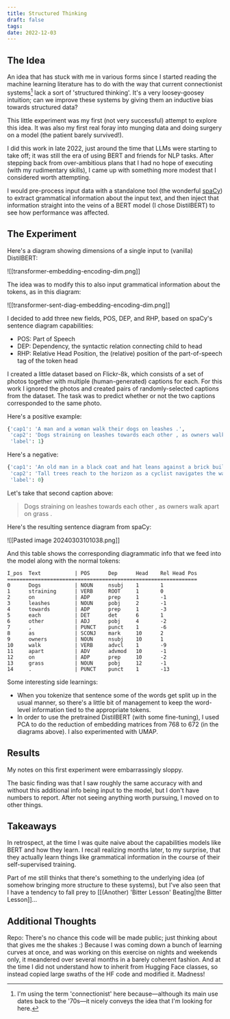 ```yaml
---
title: Structured Thinking
draft: false
tags: 
date: 2022-12-03
---
```

## The Idea

An idea that has stuck with me in various forms since I started reading the machine learning literature has to do with the way that current connectionist systems[^1] lack a sort of 'structured thinking'. It's a very loosey-goosey intuition; can we improve these systems by giving them an inductive bias towards structured data?

This little experiment was my first (not very successful) attempt to explore this idea. It was also my first real foray into munging data and doing surgery on a model (the patient barely survived!).

I did this work in late 2022, just around the time that LLMs were starting to take off; it was still the era of using BERT and friends for NLP tasks. After stepping back from over-ambitious plans that I had no hope of executing (with my rudimentary skills), I came up with something more modest that I considered worth attempting.

I would pre-process input data with a standalone tool (the wonderful [spaCy](https://spacy.io)) to extract grammatical information about the input text, and then inject that information straight into the veins of a BERT model (I chose DistilBERT) to see how performance was affected.

## The Experiment

Here's a diagram showing dimensions of a single input to (vanilla) DistilBERT:

![[transformer-embedding-encoding-dim.png]]

The idea was to modify this to also input grammatical information about the tokens, as in this diagram:

![[transformer-sent-diag-embedding-encoding-dim.png]]

I decided to add three new fields, POS, DEP, and RHP, based on spaCy's sentence diagram capabilities:

- POS: Part of Speech
- DEP: Dependency, the syntactic relation connecting child to head
- RHP: Relative Head Position, the (relative) position of the part-of-speech tag of the token head

I created a little dataset based on Flickr-8k, which consists of a set of photos together with multiple (human-generated) captions for each. For this work I ignored the photos and created pairs of randomly-selected captions from the dataset. The task was to predict whether or not the two captions corresponded to the same photo.

Here's a positive example:

```python
{'cap1': 'A man and a woman walk their dogs on leashes .',
 'cap2': 'Dogs straining on leashes towards each other , as owners walk apart on grass .',
 'label': 1}
```

Here's a negative:

```python
{'cap1': 'An old man in a black coat and hat leans against a brick building .',
 'cap2': 'Tall trees reach to the horizon as a cyclist navigates the way through the tangled roots .',
 'label': 0}
```

Let's take that second caption above:
>Dogs straining on leashes towards each other , as owners walk apart on grass .

Here's the resulting sentence diagram from spaCy:

![[Pasted image 20240303101038.png]]

And this table shows the corresponding diagrammatic info that we feed into the model along with the normal tokens:

```
I_pos  Text           | POS      Dep      Head    Rel Head Pos
==============================================================
0      Dogs           | NOUN     nsubj    1       1
1      straining      | VERB     ROOT     1       0
2      on             | ADP      prep     1       -1
3      leashes        | NOUN     pobj     2       -1
4      towards        | ADP      prep     1       -3
5      each           | DET      det      6       1
6      other          | ADJ      pobj     4       -2
7      ,              | PUNCT    punct    1       -6
8      as             | SCONJ    mark     10      2
9      owners         | NOUN     nsubj    10      1
10     walk           | VERB     advcl    1       -9
11     apart          | ADV      advmod   10      -1
12     on             | ADP      prep     10      -2
13     grass          | NOUN     pobj     12      -1
14     .              | PUNCT    punct    1       -13
```

Some interesting side learnings:
- When you tokenize that sentence some of the words get split up in the usual manner, so there's a little bit of management to keep the word-level information tied to the appropriate tokens.
- In order to use the pretrained DistilBERT (with some fine-tuning), I used PCA to do the reduction of embedding matrices from 768 to 672 (in the diagrams above). I also experimented with UMAP.

## Results

My notes on this first experiment were embarrassingly sloppy.

The basic finding was that I saw roughly the same accuracy with and without this additional info being input to the model, but I don't have numbers to report. After not seeing anything worth pursuing, I moved on to other things.

## Takeaways

In retrospect, at the time I was quite naive about the capabilities models like BERT and how they learn. I recall realizing months later, to my surprise, that they actually learn things like grammatical information in the course of their self-supervised training.

Part of me still thinks that there's something to the underlying idea (of somehow bringing more structure to these systems), but I've also seen that I have a tendency to fall prey to [[(Another) 'Bitter Lesson' Beating|the Bitter Lesson]]...

## Additional Thoughts

Repo: There's no chance this code will be made public; just thinking about that gives me the shakes :) Because I was coming down a bunch of learning curves at once, and was working on this exercise on nights and weekends only, it meandered over several months in a barely coherent fashion. And at the time I did not understand how to inherit from Hugging Face classes, so instead copied large swaths of the HF code and modified it. Madness!

[^1]: I'm using the term 'connectionist' here because—although its main use dates back to the '70s—it nicely conveys the idea that I'm looking for here.